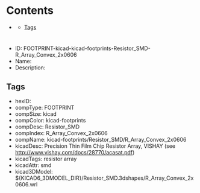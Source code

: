 



Contents
========

* [](#)
	* [Tags](#tags)

# 

- ID: FOOTPRINT-kicad-kicad-footprints-Resistor_SMD-R_Array_Convex_2x0606
- Name: 
- Description: 

## Tags

- hexID: 
- oompType: FOOTPRINT
- oompSize: kicad
- oompColor: kicad-footprints
- oompDesc: Resistor_SMD
- oompIndex: R_Array_Convex_2x0606
- oompName: kicad-footprints/Resistor_SMD/R_Array_Convex_2x0606
- kicadDesc: Precision Thin Film Chip Resistor Array, VISHAY (see http://www.vishay.com/docs/28770/acasat.pdf)
- kicadTags: resistor array
- kicadAttr: smd
- kicad3DModel: ${KICAD6_3DMODEL_DIR}/Resistor_SMD.3dshapes/R_Array_Convex_2x0606.wrl
